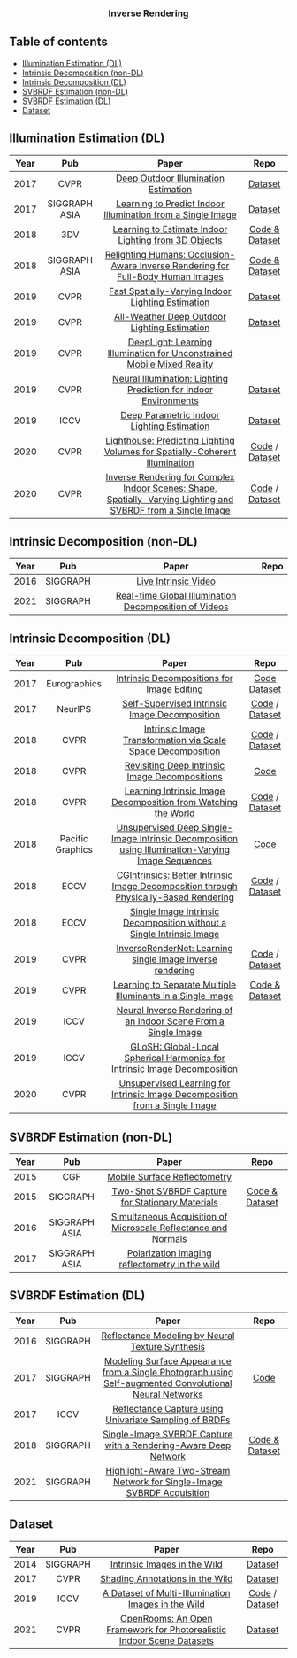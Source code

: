 <!--A curated list of resources for Image and Video Deblurring-->
<!-- PROJECT LOGO -->
<p align="center">
  <h3 align="center">Inverse Rendering</h3>
</p>

## Table of contents

- [Illumination Estimation (DL)](#illumination-estimation-dl)
- [Intrinsic Decomposition (non-DL)](#intrinsic-decomposition-non-dl)
- [Intrinsic Decomposition (DL)](#intrinsic-decomposition-dl)
- [SVBRDF Estimation (non-DL)](#svbrdf-estimation-non-dl)
- [SVBRDF Estimation (DL)](#svbrdf-estimation-dl)
- [Dataset](#dataset)

## Illumination Estimation (DL)
|Year|Pub|Paper|Repo|
|:---:|:---:|:---:|:---:|
|2017|CVPR|[Deep Outdoor Illumination Estimation](https://arxiv.org/abs/1611.06403)|[Dataset](https://vision.cs.princeton.edu/projects/2012/SUN360/data/)|
|2017|SIGGRAPH ASIA|[Learning to Predict Indoor Illumination from a Single Image](https://arxiv.org/abs/1704.00090)|[Dataset](http://indoor.hdrdb.com/)|
|2018|3DV|[Learning to Estimate Indoor Lighting from 3D Objects](https://arxiv.org/abs/1806.03994)|[Code & Dataset](https://github.com/weberhen/learning_indoor_lighting)|
|2018|SIGGRAPH ASIA|[Relighting Humans: Occlusion-Aware Inverse Rendering for Full-Body Human Images](http://kanamori.cs.tsukuba.ac.jp/projects/relighting_human/)|[Code & Dataset](http://kanamori.cs.tsukuba.ac.jp/projects/relighting_human/)|
|2019|CVPR|[Fast Spatially-Varying Indoor Lighting Estimation](https://arxiv.org/abs/1906.03799)|[Dataset](https://lvsn.github.io/fastindoorlight/)|
|2019|CVPR|[All-Weather Deep Outdoor Lighting Estimation](https://lvsn.github.io/allweather/)|[Dataset](http://outdoor.hdrdb.com/)|
|2019|CVPR|[DeepLight: Learning Illumination for Unconstrained Mobile Mixed Reality](https://arxiv.org/abs/1904.01175)||
|2019|CVPR|[Neural Illumination: Lighting Prediction for Indoor Environments](https://illumination.cs.princeton.edu/)|[Dataset](https://niessner.github.io/Matterport/)|
|2019|ICCV|[Deep Parametric Indoor Lighting Estimation](https://lvsn.github.io/deepparametric/)|[Dataset](https://lvsn.github.io/deepparametric/)|
|2020|CVPR|[Lighthouse: Predicting Lighting Volumes for Spatially-Coherent Illumination](https://people.eecs.berkeley.edu/~pratul/lighthouse/)|[Code](https://github.com/pratulsrinivasan/lighthouse) / [Dataset](https://interiornet.org/)|
|2020|CVPR|[Inverse Rendering for Complex Indoor Scenes: Shape, Spatially-Varying Lighting and SVBRDF from a Single Image](http://cseweb.ucsd.edu/~viscomp/projects/CVPR20InverseIndoor/)|[Code](https://github.com/lzqsd/InverseRenderingOfIndoorScene) / [Dataset](https://ucsd-openrooms.github.io/)|

## Intrinsic Decomposition (non-DL)
|Year|Pub|Paper|Repo|
|:---:|:---:|:---:|:---:|
|2016|SIGGRAPH|[Live Intrinsic Video](https://gvv.mpi-inf.mpg.de/projects/LiveIntrinsicVideo/)||
|2021|SIGGRAPH|[Real-time Global Illumination Decomposition of Videos](https://zollhoefer.com/papers/arXiv19_GD/page.html)||

## Intrinsic Decomposition (DL)
|Year|Pub|Paper|Repo|
|:---:|:---:|:---:|:---:|
|2017|Eurographics|[Intrinsic Decompositions for Image Editing](https://perso.liris.cnrs.fr/nicolas.bonneel/intrinsicstar/)|[Code](https://perso.liris.cnrs.fr/nicolas.bonneel/intrinsicstar/supp_materials/code/) [Dataset](https://perso.liris.cnrs.fr/nicolas.bonneel/intrinsicstar/ground_truth/)|
|2017|NeurIPS|[Self-Supervised Intrinsic Image Decomposition](http://rin.csail.mit.edu/)|[Code](https://github.com/JannerM/intrinsics-network) / [Dataset](https://www.shapenet.org/)|
|2018|CVPR|[Intrinsic Image Transformation via Scale Space Decomposition](http://rin.csail.mit.edu/)|[Code](https://github.com/liygcheng/PyrResNet) / [Dataset](http://sintel.is.tue.mpg.de/)|
|2018|CVPR|[Revisiting Deep Intrinsic Image Decompositions](https://arxiv.org/abs/1701.02965)|[Code](https://github.com/fqnchina/IntrinsicImage)|
|2018|CVPR|[Learning Intrinsic Image Decomposition from Watching the World](https://research.cs.cornell.edu/bigtime/)|[Code](https://github.com/zhengqili/unsupervised-learning-intrinsic-images) / [Dataset](https://research.cs.cornell.edu/bigtime/)|
|2018|Pacific Graphics|[Unsupervised Deep Single-Image Intrinsic Decomposition using Illumination-Varying Image Sequences](https://arxiv.org/abs/1803.00805)|[Code](https://github.com/kvanhoey/UnsupervisedIntrinsicDecomposition)|
|2018|ECCV|[CGIntrinsics: Better Intrinsic Image Decomposition through Physically-Based Rendering](https://research.cs.cornell.edu/cgintrinsics/)|[Code](https://github.com/zhengqili/CGIntrinsics) / [Dataset](https://research.cs.cornell.edu/cgintrinsics/)|
|2018|ECCV|[Single Image Intrinsic Decomposition without a Single Intrinsic Image](https://openaccess.thecvf.com/content_ECCV_2018/html/Wei-Chiu_Single_Image_Intrinsic_ECCV_2018_paper.html)||
|2019|CVPR|[InverseRenderNet: Learning single image inverse rendering](https://arxiv.org/abs/1811.12328)|[Code](https://github.com/YeeU/InverseRenderNet) / [Dataset](http://opensurfaces.cs.cornell.edu/publications/intrinsic/)|
|2019|CVPR|[Learning to Separate Multiple Illuminants in a Single Image](https://huizhuo1987.github.io/learningIllum.html)|[Code & Dataset](https://github.com/huizhuo1987/DeepLightSep)|
|2019|ICCV|[Neural Inverse Rendering of an Indoor Scene From a Single Image](https://senguptaumd.github.io/Neural-Inverse-Rendering/)||
|2019|ICCV|[GLoSH: Global-Local Spherical Harmonics for Intrinsic Image Decomposition](https://openaccess.thecvf.com/content_ICCV_2019/html/Zhou_GLoSH_Global-Local_Spherical_Harmonics_for_Intrinsic_Image_Decomposition_ICCV_2019_paper.html)||
|2020|CVPR|[Unsupervised Learning for Intrinsic Image Decomposition from a Single Image](https://arxiv.org/abs/1911.09930)||

## SVBRDF Estimation (non-DL)
|Year|Pub|Paper|Repo|
|:---:|:---:|:---:|:---:|
|2015|CGF|[Mobile Surface Reflectometry](https://wp.doc.ic.ac.uk/rgi/project/mobile-surface-reflectometry/)||
|2015|SIGGRAPH|[Two-Shot SVBRDF Capture for Stationary Materials](https://dl.acm.org/doi/10.1145/2766967)|[Code & Dataset](https://mediatech.aalto.fi/publications/graphics/TwoShotSVBRDF/)|
|2016|SIGGRAPH ASIA|[Simultaneous Acquisition of Microscale Reflectance and Normals](http://vclab.kaist.ac.kr/siggraphasia2016p2/index.html)||
|2017|SIGGRAPH ASIA|[Polarization imaging reflectometry in the wild](https://wp.doc.ic.ac.uk/rgi/project/polarization-imaging-reflectometry-in-the-wild/)||
## SVBRDF Estimation (DL)
|Year|Pub|Paper|Repo|
|:---:|:---:|:---:|:---:|
|2016|SIGGRAPH|[Reflectance Modeling by Neural Texture Synthesis](https://mediatech.aalto.fi/publications/graphics/NeuralSVBRDF/)||
|2017|SIGGRAPH|[Modeling Surface Appearance from a Single Photograph using Self-augmented Convolutional Neural Networks](https://arxiv.org/abs/1809.00886)|[Code](https://github.com/msraig/self-augmented-net)|
|2017|ICCV|[Reflectance Capture using Univariate Sampling of BRDFs](https://openaccess.thecvf.com/content_iccv_2017/html/Hui_Reflectance_Capture_Using_ICCV_2017_paper.html)||
|2018|SIGGRAPH|[Single-Image SVBRDF Capture with a Rendering-Aware Deep Network](https://arxiv.org/abs/1810.09718)|[Code & Dataset](https://repo-sam.inria.fr/fungraph/deep-materials/)|
|2021|SIGGRAPH|[Highlight-Aware Two-Stream Network for Single-Image SVBRDF Acquisition](https://sites.cs.ucsb.edu/~lingqi/#publications)||


## Dataset
|Year|Pub|Paper|Repo|
|:---:|:---:|:---:|:---:|
|2014|SIGGRAPH|[Intrinsic Images in the Wild](http://opensurfaces.cs.cornell.edu/publications/intrinsic/)|[Dataset](http://opensurfaces.cs.cornell.edu/publications/intrinsic/)|
|2017|CVPR|[Shading Annotations in the Wild](http://opensurfaces.cs.cornell.edu/publications/saw/)|[Dataset](http://opensurfaces.cs.cornell.edu/publications/saw/)|
|2019|ICCV|[A Dataset of Multi-Illumination Images in the Wild](https://projects.csail.mit.edu/illumination/)|[Code](https://github.com/lmurmann/multi_illumination) / [Dataset](https://projects.csail.mit.edu/illumination/)|
|2021|CVPR|[OpenRooms: An Open Framework for Photorealistic Indoor Scene Datasets](https://ucsd-openrooms.github.io/)|[Dataset](https://ucsd-openrooms.github.io/)|
 
